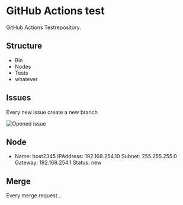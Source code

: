 # GitHub Actions test

GitHub Actions Testrepository.

## Structure

- Bin
- Nodes
- Tests
- whatever

## Issues

Every new issue create a new branch

![Opened issue](https://github.com/tinuwalther/actionstest/actions/workflows/newissue.yml/badge.svg?event=push)

## Node

- Name: host2345
  IPAddress: 192.168.254.10
  Subnet: 255.255.255.0
  Gateway: 192.168.254.1
  Status: new

## Merge

Every merge request... 
